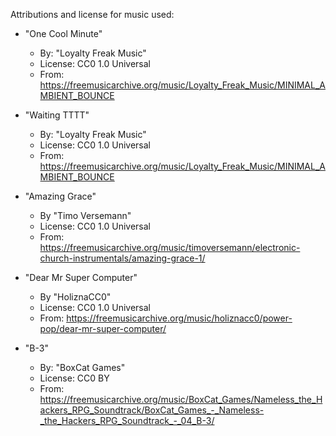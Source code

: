 Attributions and license for music used:

- "One Cool Minute"
  - By: "Loyalty Freak Music"
  - License: CC0 1.0 Universal
  - From: https://freemusicarchive.org/music/Loyalty_Freak_Music/MINIMAL_AMBIENT_BOUNCE

- "Waiting TTTT"
  - By: "Loyalty Freak Music"
  - License: CC0 1.0 Universal
  - From: https://freemusicarchive.org/music/Loyalty_Freak_Music/MINIMAL_AMBIENT_BOUNCE

- "Amazing Grace"
  - By "Timo Versemann"
  - License: CC0 1.0 Universal
  - From: https://freemusicarchive.org/music/timoversemann/electronic-church-instrumentals/amazing-grace-1/
  
- "Dear Mr Super Computer"
  - By "HoliznaCC0"
  - License: CC0 1.0 Universal
  - From: https://freemusicarchive.org/music/holiznacc0/power-pop/dear-mr-super-computer/

- "B-3"
  - By: "BoxCat Games"
  - License: CC0 BY
  - From: https://freemusicarchive.org/music/BoxCat_Games/Nameless_the_Hackers_RPG_Soundtrack/BoxCat_Games_-_Nameless-_the_Hackers_RPG_Soundtrack_-_04_B-3/

